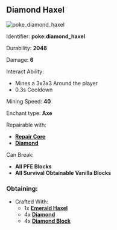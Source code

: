 ## Diamond Haxel
![poke_diamond_haxel](https://github.com/ItsMePok/PFE/assets/136857747/f68c6358-2870-4c8f-9143-746545071a10)

Identifier: **poke:diamond_haxel**

Durability: **2048**

Damage: **6**

Interact Ability:
* Mines a 3x3x3 Around the player
* 0.3s Cooldown

Mining Speed: **40**

Enchant type: **Axe**

Repairable with:
* **[Repair Core](https://pfewiki.gitbook.io/home/items/cores/repair-core)**
* **[Diamond](https://minecraft.wiki/w/Diamond)**

Can Break:
* **All PFE Blocks**
* **All Survival Obtainable Vanilla Blocks**

### Obtaining:
* Crafted With:
    * 1x **[Emerald Haxel](https://github.com/ItsMePok/PFE/wiki/Emerald-Haxel)**
    * 4x **[Diamond](https://minecraft.wiki/w/Diamond)**
    * 4x **[Diamond Block](https://minecraft.wiki/w/Block_of_Diamond)**